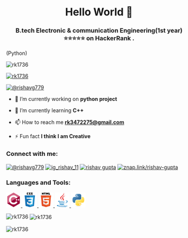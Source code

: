 <h1 align="center">Hello World 👋
<h3 align="center">B.tech Electronic & communication Engineering(1st year) ⭐⭐⭐⭐⭐ on HackerRank .</h3>
(Python)
<p align="left"> <img src="https://komarev.com/ghpvc/?username=rk1736&label=Profile%20views&color=0e75b6&style=flat" alt="rk1736" /> </p>

<p align="left"> <a href="https://github.com/ryo-ma/github-profile-trophy"><img src="https://github-profile-trophy.vercel.app/?username=rk1736" alt="rk1736" /></a> </p>

<p align="left"> <a href="https://twitter.com/@rishavg779" target="blank"><img src="https://img.shields.io/twitter/follow/@rishavg779?logo=twitter&style=for-the-badge" alt="@rishavg779" /></a> </p>

- 🔭 I’m currently working on **python project**

- 🌱 I’m currently learning **C++**

- 📫 How to reach me **rk3472275@gmail.com**

- ⚡ Fun fact **I think I am Creative**

<h3 align="left">Connect with me:</h3>
<p align="left">
<a href="https://twitter.com/@rishavg779" target="blank"><img align="center" src="https://raw.githubusercontent.com/rahuldkjain/github-profile-readme-generator/master/src/images/icons/Social/twitter.svg" alt="@rishavg779" height="30" width="40" /></a>
<a href="https://instagram.com/ig_rishav_11" target="blank"><img align="center" src="https://raw.githubusercontent.com/rahuldkjain/github-profile-readme-generator/master/src/images/icons/Social/instagram.svg" alt="ig_rishav_11" height="30" width="40" /></a>
<a href="https://www.youtube.com/c/rishav gupta" target="blank"><img align="center" src="https://raw.githubusercontent.com/rahuldkjain/github-profile-readme-generator/master/src/images/icons/Social/youtube.svg" alt="rishav gupta" height="30" width="40" /></a>
<a href="/znap.link/rishav-gupta" target="blank"><img align="center" src="https://raw.githubusercontent.com/rahuldkjain/github-profile-readme-generator/master/src/images/icons/Social/rss.svg" alt="znap.link/rishav-gupta" height="30" width="40" /></a>
</p>

<h3 align="left">Languages and Tools:</h3>
<p align="left"> <a href="https://www.w3schools.com/cpp/" target="_blank"> <img src="https://raw.githubusercontent.com/devicons/devicon/master/icons/cplusplus/cplusplus-original.svg" alt="cplusplus" width="40" height="40"/> </a> <a href="https://www.w3schools.com/css/" target="_blank"> <img src="https://raw.githubusercontent.com/devicons/devicon/master/icons/css3/css3-original-wordmark.svg" alt="css3" width="40" height="40"/> </a> <a href="https://www.w3.org/html/" target="_blank"> <img src="https://raw.githubusercontent.com/devicons/devicon/master/icons/html5/html5-original-wordmark.svg" alt="html5" width="40" height="40"/> </a> <a href="https://www.java.com" target="_blank"> <img src="https://raw.githubusercontent.com/devicons/devicon/master/icons/java/java-original.svg" alt="java" width="40" height="40"/> </a> <a href="https://www.python.org" target="_blank"> <img src="https://raw.githubusercontent.com/devicons/devicon/master/icons/python/python-original.svg" alt="python" width="40" height="40"/> </a> </p>

<p><img align="left" src="https://github-readme-stats.vercel.app/api/top-langs?username=rk1736&show_icons=true&locale=en&layout=compact" alt="rk1736" /></p>

<p>&nbsp;<img align="center" src="https://github-readme-stats.vercel.app/api?username=rk1736&show_icons=true&locale=en" alt="rk1736" /></p>

<p><img align="center" src="https://github-readme-streak-stats.herokuapp.com/?user=rk1736&" alt="rk1736" /></p>
